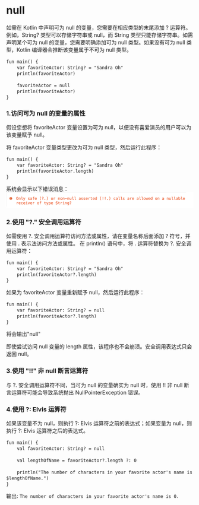 # null

如需在 Kotlin 中声明可为 null 的变量，您需要在相应类型的末尾添加 ? 运算符。例如，String? 类型可以存储字符串或 null，而 String 类型只能存储字符串。如需声明某个可为 null 的变量，您需要明确添加可为 null 类型。如果没有可为 null 类型，Kotlin 编译器会推断该变量属于不可为 null 类型。



    fun main() {
        var favoriteActor: String? = "Sandra Oh"
        println(favoriteActor)

        favoriteActor = null
        println(favoriteActor)
    }

### 1.访问可为 null 的变量的属性
假设您想将 favoriteActor 变量设置为可为 null，以便没有喜爱演员的用户可以为该变量赋予 null。

将 favoriteActor 变量类型更改为可为 null 类型，然后运行此程序：

    fun main() {
        var favoriteActor: String? = "Sandra Oh"
        println(favoriteActor.length)
    }
系统会显示以下错误消息：
![alt text](image.png)

### 2.使用 "?." 安全调用运算符

如需使用 ?. 安全调用运算符访问方法或属性，请在变量名称后面添加 ? 符号，并使用 . 表示法访问方法或属性。
在 println() 语句中，将 . 运算符替换为 ?. 安全调用运算符：

    fun main() {
        var favoriteActor: String? = "Sandra Oh"
        println(favoriteActor?.length)
    }
如果为 favoriteActor 变量重新赋予 null，然后运行此程序：

    fun main() {
        var favoriteActor: String? = null
        println(favoriteActor?.length)
    }

将会输出"null"

即使尝试访问 null 变量的 length 属性，该程序也不会崩溃。安全调用表达式只会返回 null。

### 3.使用 "!!" 非 null 断言运算符

与 ?. 安全调用运算符不同，当可为 null 的变量确实为 null 时，使用 !! 非 null 断言运算符可能会导致系统抛出 NullPointerException 错误。

### 4.使用 ?: Elvis 运算符

如果该变量不为 null，则执行 ?: Elvis 运算符之前的表达式；如果变量为 null，则执行 ?: Elvis 运算符之后的表达式。

    fun main() {
        val favoriteActor: String? = null

        val lengthOfName = favoriteActor?.length ?: 0

        println("The number of characters in your favorite actor's name is $lengthOfName.")
    }

输出:
`The number of characters in your favorite actor's name is 0.`